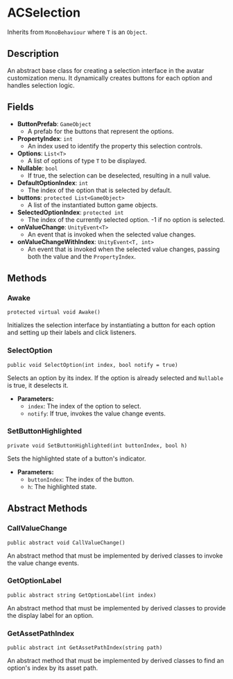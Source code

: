 # ACSelection<T>

Inherits from `MonoBehaviour` where `T` is an `Object`.

## Description

An abstract base class for creating a selection interface in the avatar customization menu. It dynamically creates buttons for each option and handles selection logic.

## Fields

-   **ButtonPrefab**: `GameObject`
    -   A prefab for the buttons that represent the options.
-   **PropertyIndex**: `int`
    -   An index used to identify the property this selection controls.
-   **Options**: `List<T>`
    -   A list of options of type `T` to be displayed.
-   **Nullable**: `bool`
    -   If true, the selection can be deselected, resulting in a null value.
-   **DefaultOptionIndex**: `int`
    -   The index of the option that is selected by default.
-   **buttons**: `protected List<GameObject>`
    -   A list of the instantiated button game objects.
-   **SelectedOptionIndex**: `protected int`
    -   The index of the currently selected option. -1 if no option is selected.
-   **onValueChange**: `UnityEvent<T>`
    -   An event that is invoked when the selected value changes.
-   **onValueChangeWithIndex**: `UnityEvent<T, int>`
    -   An event that is invoked when the selected value changes, passing both the value and the `PropertyIndex`.

## Methods

### Awake
`protected virtual void Awake()`

Initializes the selection interface by instantiating a button for each option and setting up their labels and click listeners.

### SelectOption
`public void SelectOption(int index, bool notify = true)`

Selects an option by its index. If the option is already selected and `Nullable` is true, it deselects it.

-   **Parameters:**
    -   `index`: The index of the option to select.
    -   `notify`: If true, invokes the value change events.

### SetButtonHighlighted
`private void SetButtonHighlighted(int buttonIndex, bool h)`

Sets the highlighted state of a button's indicator.

-   **Parameters:**
    -   `buttonIndex`: The index of the button.
    -   `h`: The highlighted state.

## Abstract Methods

### CallValueChange
`public abstract void CallValueChange()`

An abstract method that must be implemented by derived classes to invoke the value change events.

### GetOptionLabel
`public abstract string GetOptionLabel(int index)`

An abstract method that must be implemented by derived classes to provide the display label for an option.

### GetAssetPathIndex
`public abstract int GetAssetPathIndex(string path)`

An abstract method that must be implemented by derived classes to find an option's index by its asset path.
